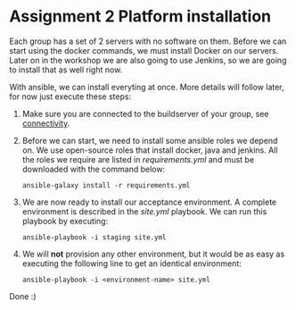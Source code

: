 # Assignment 2 Platform installation

Each group has a set of 2 servers with no software on them. Before we can start using the docker commands, we must 
install Docker on our servers. Later on in the workshop we are also going to use Jenkins, so we are going to install
that as well right now. 

With ansible, we can install everyting at once. More details will follow later, for now just execute these steps:

 1. Make sure you are connected to the buildserver of your group, see [connectivity](assignment-1-connectivity.md).
         
 2. Before we can start, we need to install some ansible roles we depend on. We use open-source roles that install 
    docker, java and jenkins. All the roles we require are listed in *requirements.yml* and must be downloaded with 
    the command below: 
    
        ansible-galaxy install -r requirements.yml

 3. We are now ready to install our acceptance environment. A complete environment is described in the *site.yml* playbook. 
    We can run this playbook by executing: 
 
        ansible-playbook -i staging site.yml

 4. We will **not** provision any other environment, but it would be as easy as executing the following line to get an 
    identical environment:
 
        ansible-playbook -i <environment-name> site.yml
        
Done :)
        